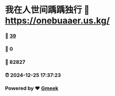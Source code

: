# 我在人世间踽踽独行 :link: https://onebuaaer.us.kg/ 
### :page_facing_up: [39](https://onebuaaer.us.kg//tag.html) 
### :speech_balloon: 0 
### :hibiscus: 82827 
### :alarm_clock: 2024-12-25 17:37:23 
### Powered by :heart: [Gmeek](https://github.com/Meekdai/Gmeek)
